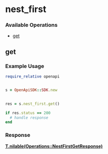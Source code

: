 # nest_first

### Available Operations

* [get](#get)

## get

### Example Usage

```ruby
require_relative openapi


s = OpenApiSDK::SDK.new

    
res = s.nest_first.get()

if res.status == 200
  # handle response
end

```


### Response

**[T.nilable(Operations::NestFirstGetResponse)](../../models/operations/nestfirstgetresponse.md)**

